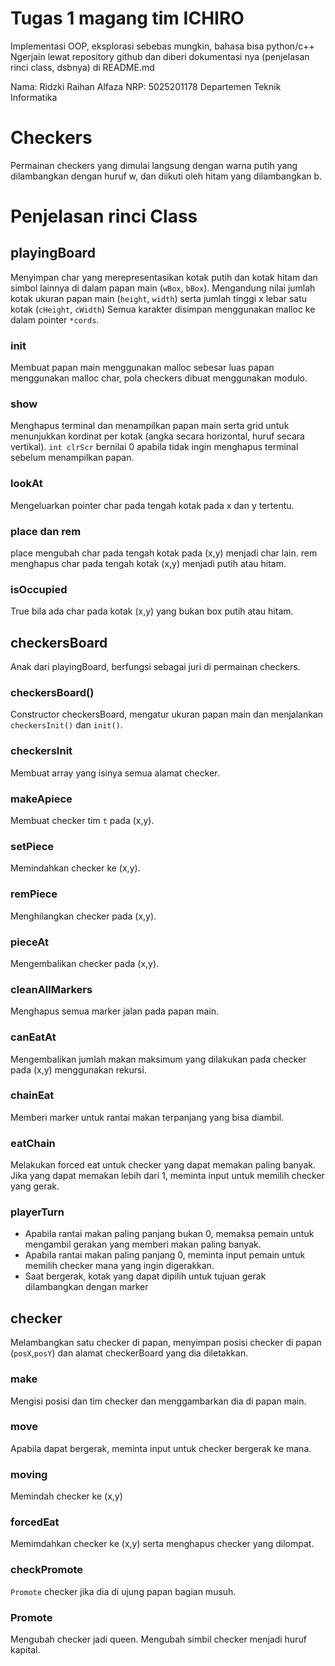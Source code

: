 # Tugas 1 magang tim ICHIRO 
Implementasi OOP, eksplorasi sebebas mungkin, bahasa bisa python/c++
Ngerjain lewat repository github dan diberi dokumentasi nya (penjelasan rinci class, dsbnya) di README.md

Nama: Ridzki Raihan Alfaza
NRP: 5025201178
Departemen Teknik Informatika

# Checkers
  Permainan checkers yang dimulai langsung dengan warna putih yang dilambangkan dengan huruf w, dan diikuti oleh hitam yang dilambangkan b.
# Penjelasan rinci Class

## playingBoard
Menyimpan char yang merepresentasikan kotak putih dan kotak hitam dan simbol lainnya di dalam papan main (`wBox`, `bBox`). Mengandung nilai jumlah kotak ukuran papan main (`height`, `width`) serta jumlah tinggi x lebar satu kotak (`cHeight`, `cWidth`) Semua karakter disimpan menggunakan malloc ke dalam pointer `*cords`.
  ### init
  Membuat papan main menggunakan malloc sebesar luas papan menggunakan malloc char, pola checkers dibuat menggunakan modulo.
  ### show 
  Menghapus terminal dan menampilkan papan main serta grid untuk menunjukkan kordinat per kotak (angka secara horizontal, huruf secara vertikal). `int clrScr` bernilai 0 apabila tidak ingin menghapus terminal sebelum menampilkan papan.
  ### lookAt
  Mengeluarkan pointer char pada tengah kotak pada x dan y tertentu.
  ### place dan rem
  place mengubah char pada tengah kotak pada (x,y) menjadi char lain.
  rem menghapus char pada tengah kotak (x,y) menjadi putih atau hitam.
  ### isOccupied
  True bila ada char pada kotak (x,y) yang bukan box putih atau hitam.
  
## checkersBoard
Anak dari playingBoard, berfungsi sebagai juri di permainan checkers.
  ### checkersBoard()
  Constructor checkersBoard, mengatur ukuran papan main dan menjalankan `checkersInit()` dan `init()`.
  ### checkersInit
  Membuat array yang isinya semua alamat checker.
  ### makeApiece
  Membuat checker tim `t` pada (x,y).
  ### setPiece
  Memindahkan checker ke (x,y).
  ### remPiece
  Menghilangkan checker pada (x,y).
  ### pieceAt
  Mengembalikan checker pada (x,y).
  ### cleanAllMarkers
  Menghapus semua marker jalan pada papan main.
  ### canEatAt
  Mengembalikan jumlah makan maksimum yang dilakukan pada checker pada (x,y) menggunakan rekursi.
  ### chainEat
  Memberi marker untuk rantai makan terpanjang yang bisa diambil.
  ### eatChain
  Melakukan forced eat untuk checker yang dapat memakan paling banyak. Jika yang dapat memakan lebih dari 1, meminta input untuk memilih checker yang gerak.
  ### playerTurn
  - Apabila rantai makan paling panjang bukan 0, memaksa pemain untuk mengambil gerakan yang memberi makan paling banyak.
  - Apabila rantai makan paling panjang 0, meminta input pemain untuk memilih checker mana yang ingin digerakkan.
  - Saat bergerak, kotak yang dapat dipilih untuk tujuan gerak dilambangkan dengan marker
  
## checker
  Melambangkan satu checker di papan, menyimpan posisi checker di papan (`posX`,`posY`) dan alamat checkerBoard yang dia diletakkan.
  ### make
  Mengisi posisi dan tim checker dan menggambarkan dia di papan main.
  ### move
  Apabila dapat bergerak, meminta input untuk checker bergerak ke mana.
  ### moving
  Memindah checker ke (x,y)
  ### forcedEat
  Memimdahkan checker ke (x,y) serta menghapus checker yang dilompat.
  ### checkPromote
  `Promote` checker jika dia di ujung papan bagian musuh.
  ### Promote
  Mengubah checker jadi queen. Mengubah simbil checker menjadi huruf kapital.
